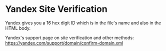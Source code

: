 # Yandex Site Verification

Yandex gives you a 16 hex digit ID which is in the file's name and also in the HTML body.

Yandex's support page on site verification and other methods: https://yandex.com/support/domain/confirm-domain.xml
